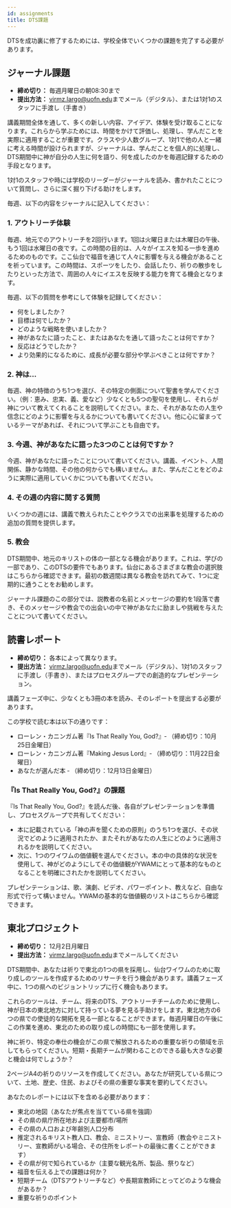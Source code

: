 ```yaml
---
id: assignments
title: DTS課題
---
```


DTSを成功裏に修了するためには、学校全体でいくつかの課題を完了する必要があります。

## ジャーナル課題

- **締め切り：** 毎週月曜日の朝08:30まで
- **提出方法：** [virmz.largo@uofn.edu](mailto:virmz.largo@uofn.edu)までメール（デジタル）、または1対1のスタッフに手渡し（手書き）

講義期間全体を通して、多くの新しい内容、アイデア、体験を受け取ることになります。これらから学ぶためには、時間をかけて評価し、処理し、学んだことを実際に適用することが重要です。クラスや少人数グループ、1対1で他の人と一緒に考える時間が設けられますが、ジャーナルは、学んだことを個人的に処理し、DTS期間中に神が自分の人生に何を語り、何を成したのかを毎週記録するための手段となります。

1対1のスタッフや時には学校のリーダーがジャーナルを読み、書かれたことについて質問し、さらに深く掘り下げる助けをします。

毎週、以下の内容をジャーナルに記入してください：

### 1. アウトリーチ体験

毎週、地元でのアウトリーチを2回行います。1回は火曜日または木曜日の午後、もう1回は水曜日の夜です。この時間の目的は、人々がイエスを知る一歩を進めるためのものです。ここ仙台で福音を通じて人々に影響を与える機会があることを祈っています。この時間は、スポーツをしたり、会話したり、祈りの散歩をしたりといった方法で、周囲の人々にイエスを反映する能力を育てる機会となります。

毎週、以下の質問を参考にして体験を記録してください：

- 何をしましたか？
- 目標は何でしたか？
- どのような戦略を使いましたか？
- 神があなたに語ったこと、またはあなたを通して語ったことは何ですか？
- 反応はどうでしたか？
- より効果的になるために、成長が必要な部分や学ぶべきことは何ですか？

### 2. 神は…

毎週、神の特徴のうち1つを選び、その特定の側面について聖書を学んでください。（例：恵み、忠実、義、愛など）少なくとも5つの聖句を使用し、それらが神について教えてくれることを説明してください。また、それがあなたの人生や信念にどのように影響を与えるかについても書いてください。他に心に留まっているテーマがあれば、それについて学ぶことも自由です。

### 3. 今週、神があなたに語った3つのことは何ですか？

今週、神があなたに語ったことについて書いてください。講義、イベント、人間関係、静かな時間、その他の何からでも構いません。また、学んだことをどのように実際に適用していくかについても書いてください。

### 4. その週の内容に関する質問

いくつかの週には、講義で教えられたことやクラスでの出来事を処理するための追加の質問を提供します。

### 5. 教会

DTS期間中、地元のキリストの体の一部となる機会があります。これは、学びの一部であり、このDTSの要件でもあります。仙台にあるさまざまな教会の選択肢はこちらから確認できます。最初の数週間は異なる教会を訪れてみて、1つに定期的に通うことをお勧めします。

ジャーナル課題のこの部分では、説教者の名前とメッセージの要約を1段落で書き、そのメッセージや教会での出会いの中で神があなたに励ましや挑戦を与えたことについて書いてください。

## 読書レポート

- **締め切り：** 各本によって異なります。
- **提出方法：** [virmz.largo@uofn.edu](mailto:virmz.largo@uofn.edu)までメール（デジタル）、1対1のスタッフに手渡し（手書き）、またはプロセスグループでの創造的なプレゼンテーション。

講義フェーズ中に、少なくとも3冊の本を読み、そのレポートを提出する必要があります。

この学校で読む本は以下の通りです：

- ローレン・カニンガム著『Is That Really You, God?』‐ （締め切り：10月25日金曜日）
- ローレン・カニンガム著『Making Jesus Lord』‐ （締め切り：11月22日金曜日）
- あなたが選んだ本 ‐ （締め切り：12月13日金曜日）

### 『Is That Really You, God?』の課題

『Is That Really You, God?』を読んだ後、各自がプレゼンテーションを準備し、プロセスグループで共有してください：

- 本に記載されている「神の声を聞くための原則」のうち1つを選び、その状況でどのように適用されたか、またそれがあなたの人生にどのように適用されるかを説明してください。
- 次に、1つのワイワムの価値観を選んでください。本の中の具体的な状況を使用して、神がどのようにしてその価値観がYWAMにとって基本的なものとなることを明確にされたかを説明してください。

プレゼンテーションは、歌、演劇、ビデオ、パワーポイント、教えなど、自由な形式で行って構いません。YWAMの基本的な価値観のリストはこちらから確認できます。

## 東北プロジェクト

- **締め切り：** 12月2日月曜日
- **提出方法：** [virmz.largo@uofn.edu](mailto:virmz.largo@uofn.edu)までメールしてください

DTS期間中、あなたは祈りで東北の1つの県を採用し、仙台ワイワムのために取り成しのツールを作成するためのリサーチを行う機会があります。講義フェーズ中に、1つの県へのビジョントリップに行く機会もあります。

これらのツールは、チーム、将来のDTS、アウトリーチチームのために使用し、神が日本の東北地方に対して持っている夢を見る手助けをします。東北地方の6つの県での使徒的な開拓を見る一部となることができます。毎週月曜日の午後にこの作業を進め、東北のための取り成しの時間にも一部を使用します。

神に祈り、特定の奉仕の機会がこの県で解放されるための重要な祈りの領域を示してもらってください。短期・長期チームが関わることのできる最も大きな必要と機会は何でしょうか？

2ページA4の祈りのリソースを作成してください。あなたが研究している県について、土地、歴史、住民、およびその県の重要な事実を要約してください。

あなたのレポートには以下を含める必要があります：

- 東北の地図（あなたが焦点を当てている県を強調）
- その県の県庁所在地および主要都市/場所
- その県の人口および年齢別人口分布
- 推定されるキリスト教人口、教会、ミニストリー、宣教師（教会やミニストリー、宣教師がいる場合、その住所をレポートの最後に書くことができます）
- その県が何で知られているか（主要な観光名所、製品、祭りなど）
- 福音を伝える上での課題は何か？
- 短期チーム（DTSアウトリーチなど）や長期宣教師にとってどのような機会があるか？
- 重要な祈りのポイント